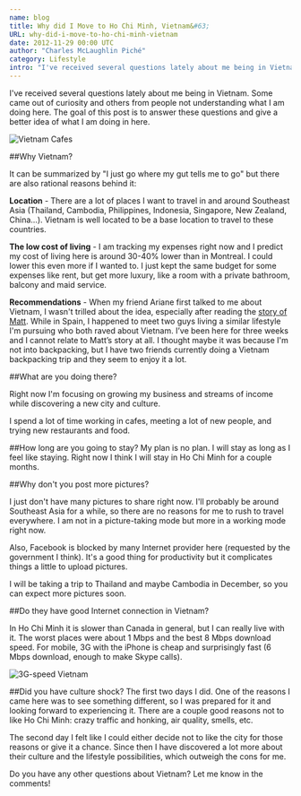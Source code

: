 ```yaml
---
name: blog
title: Why did I Move to Ho Chi Minh, Vietnam&#63;
URL: why-did-i-move-to-ho-chi-minh-vietnam
date: 2012-11-29 00:00 UTC
author: "Charles McLaughlin Piché"
category: Lifestyle
intro: "I've received several questions lately about me being in Vietnam. Some came out of curiosity and others from people not understanding what I am doing here. The goal of this post is to answer these questions and give a better idea of what I am doing in here [...]"
---
```


I've received several questions lately about me being in Vietnam. Some came out of curiosity and others from people not understanding what I am doing here. The goal of this post is to answer these questions and give a better idea of what I am doing in here.

![Vietnam Cafes](/images/blog/vietnam-cafes.jpg)

##Why Vietnam?

It can be summarized by "I just go where my gut tells me to go" but there are also rational reasons behind it:

**Location** - There are a lot of places I want to travel in and around Southeast Asia (Thailand, Cambodia, Philippines, Indonesia, Singapore, New Zealand, China...). Vietnam is well located to be a base location to travel to these countries.

**The low cost of living** - I am tracking my expenses right now and I predict my cost of living here is around 30-40% lower than in Montreal. I could lower this even more if I wanted to. I just kept the same budget for some expenses like rent, but get more luxury, like a room with a private bathroom, balcony and maid service.

**Recommendations** - When my friend Ariane first talked to me about Vietnam, I wasn't trilled about the idea, especially after reading the [story of Matt](http://www.nomadicmatt.com/travel-blogs/why-ill-never-return-to-vietnam/). While in Spain, I happened to meet two guys living a similar lifestyle I'm pursuing who both raved about Vietnam. I’ve been here for three weeks and I cannot relate to Matt’s story at all. I thought maybe it was because I'm not into backpacking, but I have two friends currently doing a Vietnam backpacking trip and they seem to enjoy it a lot.

##What are you doing there?

Right now I'm focusing on growing my business and streams of income while discovering a new city and culture.

I spend a lot of time working in cafes, meeting a lot of new people, and trying new restaurants and food.

##How long are you going to stay?
My plan is no plan. I will stay as long as I feel like staying. Right now I think I will stay in Ho Chi Minh for a couple months.

##Why don't you post more pictures?

I just don't have many pictures to share right now. I'll probably be around Southeast Asia for a while, so there are no reasons for me to rush to travel everywhere. I am not in a picture-taking mode but more in a working mode right now.

Also, Facebook is blocked by many Internet provider here (requested by the government I think). It's a good thing for productivity but it complicates things a little to upload pictures. 

I will be taking a trip to Thailand and maybe Cambodia in December, so you can expect more pictures soon.

##Do they have good Internet connection in Vietnam?

In Ho Chi Minh it is slower than Canada in general, but I can really live with it. The worst places were about 1 Mbps and the best 8 Mbps download speed. For mobile, 3G with the iPhone is cheap and surprisingly fast (6 Mbps download, enough to make Skype calls).

![3G-speed Vietnam](/images/blog/3g-speed-vietnam.jpg)

##Did you have culture shock?
The first two days I did. One of the reasons I came here was to see something different, so I was prepared for it and looking forward to experiencing it.
There are a couple good reasons not to like Ho Chi Minh: crazy traffic and honking, air quality, smells, etc.

The second day I felt like I could either decide not to like the city for those reasons or give it a chance. Since then I have discovered a lot more about their culture and the lifestyle possibilities, which outweigh the cons for me.

Do you have any other questions about Vietnam? Let me know in the comments!